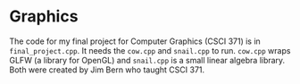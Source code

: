 # Graphics

The code for my final project for Computer Graphics (CSCI 371) is in `final_project.cpp`. It needs the `cow.cpp` and `snail.cpp` to run. `cow.cpp` wraps GLFW (a library for OpenGL) and `snail.cpp` is a small linear algebra library. Both were created by Jim Bern who taught CSCI 371. 